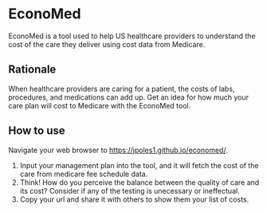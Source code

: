 # EconoMed
EconoMed is a tool used to help US healthcare providers to understand the cost of the care they deliver using cost data from Medicare.

## Rationale
When healthcare providers are caring for a patient, the costs of labs, procedures, and medications can add up. Get an idea for how much your care plan will cost to Medicare with the EconoMed tool.

## How to use

Navigate your web browser to https://jpoles1.github.io/economed/.

1) Input your management plan into the tool, and it will fetch the cost of the care from medicare fee schedule data.
2) Think! How do you perceive the balance between the quality of care and its cost? Consider if any of the testing is unecessary or ineffectual.
3) Copy your url and share it with others to show them your list of costs.
